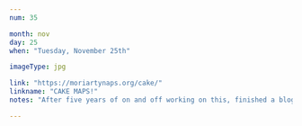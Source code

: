 ```yaml
---
num: 35

month: nov
day: 25
when: "Tuesday, November 25th"

imageType: jpg

link: "https://moriartynaps.org/cake/"
linkname: "CAKE MAPS!"
notes: "After five years of on and off working on this, finished a blog post on some delicious cake maps. Check it out!"

---
```

